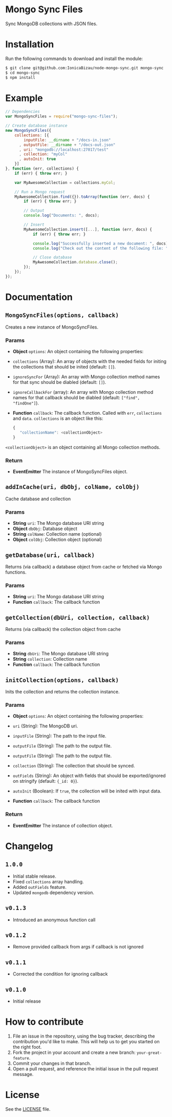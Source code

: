 Mongo Sync Files
================
Sync MongoDB collections with JSON files.

# Installation
Run the following commands to download and install the module:

```sh
$ git clone git@github.com:IonicaBizau/node-mongo-sync.git mongo-sync
$ cd mongo-sync
$ npm install
```

# Example

```js
// Dependencies
var MongoSyncFiles = require("mongo-sync-files");

// Create database instance
new MongoSyncFiles({
    collections: [{
        inputFile: __dirname + "/docs-in.json"
      , outputFile: __dirname + "/docs-out.json"
      , uri: "mongodb://localhost:27017/test"
      , collection: "myCol"
      , autoInit: true
    }]
}, function (err, collections) {
    if (err) { throw err; }

    var MyAwesomeCollection = collections.myCol;

    // Run a Mongo request
    MyAwesomeCollection.find({}).toArray(function (err, docs) {
        if (err) { throw err; }

        // Output
        console.log("Documents: ", docs);

        // Insert
        MyAwesomeCollection.insert([...], function (err, docs) {
            if (err) { throw err; }

            console.log("Successfully inserted a new document: ", docs);
            console.log("Check out the content of the following file: ", MyAwesomeCollection._options.outputFile);

            // Close database
            MyAwesomeCollection.database.close();
        });
    });
});
```

# Documentation

## `MongoSyncFiles(options, callback)`
Creates a new instance of MongoSyncFiles.

### Params
- **Object** `options`: An object containing the following properties:
 - `collections` (Array): An array of objects with the needed fields for initing the collections that should be inited (default: `[]`).
 - `ignoreSyncFor` (Array): An array with Mongo collection method names for that sync should be diabled (default: `[]`).
 - `ignoreCallbackFor` (array): An array with Mongo collection method names for that callback should be diabled (default: `["find", "findOne"]`).

- **Function** `callback`: The callback function. Called with `err`, `collections` and `data`. `collections` is an object like this:
  ```js
  {
     "collectionName": <collectionObject>
  }
  ```

`<collectionObject>` is an object containing all Mongo collection methods.

### Return
- **EventEmitter** The instance of MongoSyncFiles object.

## `addInCache(uri, dbObj, colName, colObj)`
Cache database and collection

### Params
- **String** `uri`: The Mongo database URI string
- **Object** `dbObj`: Database object
- **String** `colName`: Collection name (optional)
- **Object** `colObj`: Collection object (optional)

## `getDatabase(uri, callback)`
Returns (via callback) a database object from cache or fetched via Mongo functions.

### Params
- **String** `uri`: The Mongo database URI string
- **Function** `callback`: The callback function

## `getCollection(dbUri, collection, callback)`
Returns (via callback) the collection object from cache

### Params
- **String** `dbUri`: The Mongo database URI string
- **String** `collection`: Collection name
- **Function** `callback`: The callback function

## `initCollection(options, callback)`
Inits the collection and returns the collection instance.

### Params
- **Object** `options`: An object containing the following properties:
 - `uri` (String): The MongoDB uri.
 - `inputFile` (String): The path to the input file.
 - `outputFile` (String): The path to the output file.
 - `outputFile` (String): The path to the output file.
 - `collection` (String): The collection that should be synced.
 - `outFields` (String): An object with fields that should be exported/ignored on stringify (default: `{_id: 0}`).
 - `autoInit` (Boolean): If `true`, the collection will be inited with input data.

- **Function** `callback`: The callback function

### Return
- **EventEmitter** The instance of collection object.

# Changelog
## `1.0.0`
 - Initial stable release.
 - Fixed `collections` array handling.
 - Added `outFields` feature.
 - Updated `mongodb` dependency version.

## `v0.1.3`
 - Introduced an anonymous function call

## `v0.1.2`
 - Remove provided callback from args if callback is not ignored

## `v0.1.1`
 - Corrected the condition for ignoring callback

## `v0.1.0`
 - Initial release

# How to contribute
1. File an issue in the repository, using the bug tracker, describing the
   contribution you'd like to make. This will help us to get you started on the
   right foot.
2. Fork the project in your account and create a new branch:
   `your-great-feature`.
3. Commit your changes in that branch.
4. Open a pull request, and reference the initial issue in the pull request
   message.

# License
See the [LICENSE](./LICENSE) file.

